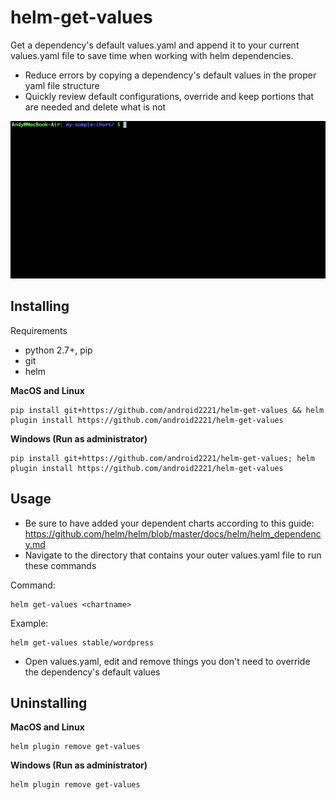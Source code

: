# helm-get-values
Get a dependency's default values.yaml and append it to your current values.yaml file to save time when working with helm dependencies.
- Reduce errors by copying a dependency's default values in the proper yaml file structure
- Quickly review default configurations, override and keep portions that are needed and delete what is not

![](get-values.gif)

## Installing

Requirements
- python 2.7+, pip
- git
- helm

**MacOS and Linux**
```
pip install git+https://github.com/android2221/helm-get-values && helm plugin install https://github.com/android2221/helm-get-values 
```

**Windows (Run as administrator)**
```
pip install git+https://github.com/android2221/helm-get-values; helm plugin install https://github.com/android2221/helm-get-values 
```

## Usage
- Be sure to have added your dependent charts according to this guide: https://github.com/helm/helm/blob/master/docs/helm/helm_dependency.md
- Navigate to the directory that contains your outer values.yaml file to run these commands
  
Command:

```
helm get-values <chartname>
```

Example:
```
helm get-values stable/wordpress
```
- Open values.yaml, edit and remove things you don't need to override the dependency's default values

## Uninstalling

**MacOS and Linux**
```
helm plugin remove get-values
```

**Windows (Run as administrator)**
```
helm plugin remove get-values
```
